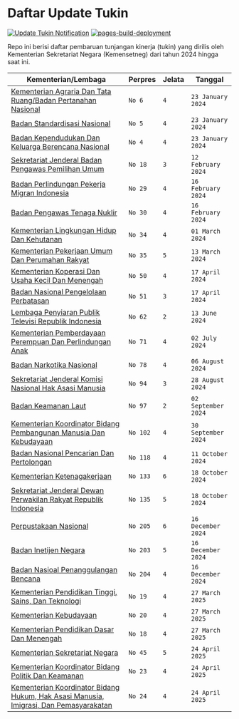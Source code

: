 # Daftar Update Tukin

[![Update Tukin Notification](https://github.com/nubisub/remun-notifier/actions/workflows/python-app.yml/badge.svg)](https://github.com/nubisub/remun-notifier/actions/workflows/python-app.yml)
[![pages-build-deployment](https://github.com/nubisub/remun-notifier/actions/workflows/pages/pages-build-deployment/badge.svg)](https://github.com/nubisub/remun-notifier/actions/workflows/pages/pages-build-deployment)

Repo ini berisi daftar pembaruan tunjangan kinerja (tukin) yang dirilis oleh Kementerian Sekretariat Negara (Kemensetneg) dari tahun 2024 hingga saat ini.

| Kementerian/Lembaga | Perpres | Jelata | Tanggal |
| ------------------- | ------- | ------ | ------- |
|[Kementerian Agraria Dan Tata Ruang/Badan Pertanahan Nasional](<File/Salinan Perpres Nomor 6 Tahun 2024.pdf>) |`No 6` | `4` |`23 January 2024` |
|[Badan Standardisasi Nasional](<File/Salinan Perpres Nomor 5 Tahun 2024.pdf>) |`No 5` | `4` |`23 January 2024` |
|[Badan Kependudukan Dan Keluarga Berencana Nasional](<File/Salinan Perpres Nomor 4 Tahun 2024.pdf>) |`No 4` | `4` |`23 January 2024` |
|[Sekretariat Jenderal Badan Pengawas Pemilihan Umum](<File/Salinan Perpres Nomor 18 Tahun 2024.pdf>) |`No 18` | `3` |`12 February 2024` |
|[Badan Perlindungan Pekerja Migran Indonesia](<File/Salinan Perpres Nomor 29 Tahun 2024.pdf>) |`No 29` | `4` |`16 February 2024` |
|[Badan Pengawas Tenaga Nuklir](<File/Salinan Perpres Nomor 30 Tahun 2024.pdf>) |`No 30` | `4` |`16 February 2024` |
|[Kementerian Lingkungan Hidup Dan Kehutanan](<File/Salinan Perpres Nomor 34 Tahun 2024.pdf>) |`No 34` | `4` |`01 March 2024` |
|[Kementerian Pekerjaan Umum Dan Perumahan Rakyat](<File/Salinan Perpres Nomor 35 Tahun 2024.pdf>) |`No 35` | `5` |`13 March 2024` |
|[Kementerian Koperasi Dan Usaha Kecil Dan Menengah](<File/Salinan Perpres Nomor 50 Tahun 2024.pdf>) |`No 50` | `4` |`17 April 2024` |
|[Badan Nasional Pengelolaan Perbatasan](<File/Salinan Perpres Nomor 51 Tahun 2024.pdf>) |`No 51` | `3` |`17 April 2024` |
|[Lembaga Penyiaran Publik Televisi Republik Indonesia](<File/Salinan Perpres Nomor 62 Tahun 2024.pdf>) |`No 62` | `2` |`13 June 2024` |
|[Kementerian Pemberdayaan Perempuan Dan Perlindungan Anak](<File/Salinan Perpres Nomor 71 Tahun 2024.pdf>) |`No 71` | `4` |`02 July 2024` |
|[Badan Narkotika Nasional](<File/Salinan Perpres Nomor 78 Tahun 2024.pdf>) |`No 78` | `4` |`06 August 2024` |
|[Sekretariat Jenderal Komisi Nasional Hak Asasi Manusia](<File/Salinan Perpres Nomor 94 Tahun 2024.pdf>) |`No 94` | `3` |`28 August 2024` |
|[Badan Keamanan Laut](<File/Salinan Perpres Nomor 97 Tahun 2024.pdf>) |`No 97` | `2` |`02 September 2024` |
|[Kementerian Koordinator Bidang Pembangunan Manusia Dan Kebudayaan](<File/Salinan Perpres Nomor 102 Tahun 2024.pdf>) |`No 102` | `4` |`30 September 2024` |
|[Badan Nasional Pencarian Dan Pertolongan](<File/Salinan Perpres Nomor 118 Tahun 2024.pdf>) |`No 118` | `4` |`11 October 2024` |
|[Kementerian Ketenagakerjaan](<File/Salinan Perpres 133 Tahun 2024.pdf>) |`No 133` | `6` |`18 October 2024` |
|[Sekretariat Jenderal Dewan Perwakilan Rakyat Republik Indonesia](<File/Salinan Perpres Nomor 135 Tahun 2024.pdf>) |`No 135` | `5` |`18 October 2024` |
|[Perpustakaan Nasional](<File/Salinan Perpres Nomor 205 Tahun 2024.pdf>) |`No 205` | `6` |`16 December 2024` |
|[Badan Inetijen Negara](<File/Salinan Perpres Nomor 203 Tahun 2024.pdf>) |`No 203` | `5` |`16 December 2024` |
|[Badan Nasioal Penanggulangan Bencana](<File/Salinan Perpres Nomor 204 Tahun 2024.pdf>) |`No 204` | `4` |`16 December 2024` |
|[Kementerian Pendidikan Tinggi, Sains, Dan Teknologi](<File/Salinan Perpres Nomor 19 Tahun 2025.pdf>) |`No 19` | `4` |`27 March 2025` |
|[Kementerian Kebudayaan](<File/Salinan Perpres Nomor 20 Tahun 2025.pdf>) |`No 20` | `4` |`27 March 2025` |
|[Kementerian Pendidikan Dasar Dan Menengah](<File/Salinan Perpres Nomor 18 Tahun 2025.pdf>) |`No 18` | `4` |`27 March 2025` |
|[Kementerian Sekretariat Negara](<File/Salinan Perpres Nomor 45 Tahun 2025.pdf>) |`No 45` | `5` |`24 April 2025` |
|[Kementerian Koordinator Bidang Politik Dan Keamanan](<File/Salinan Perpres Nomor 23 Tahun 2025.pdf>) |`No 23` | `4` |`24 April 2025` |
|[Kementerian Koordinator Bidang Hukum, Hak Asasi Manusia, Imigrasi, Dan Pemasyarakatan](<File/Salinan Perpres Nomr 24 Tahun 2025.pdf>) |`No 24` | `4` |`24 April 2025` |
